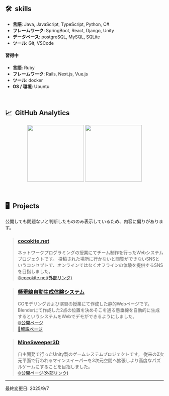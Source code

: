 ## 🛠 &nbsp;skills
- **言語**: Java, JavaScript, TypeScript, Python, C#
- **フレームワーク**: SpringBoot, React, Django, Unity
- **データベース**: postgreSQL, MySQL, SQLite
- **ツール**: Git, VSCode

#### 習得中
- **言語**: Ruby
- **フレームワーク**: Rails, Next.js, Vue.js
- **ツール**: docker
- **OS / 環境**: Ubuntu
<br>

## 📈 &nbsp;GitHub Analytics
<p align="center">
  <img height="180em" src="https://github-readme-stats.vercel.app/api?username=yuo-ota&show_icons=true&theme=transparent"/>
  <img height="180em" src="https://github-readme-stats.vercel.app/api/top-langs/?username=yuo-ota&layout=compact&langs_count=8&theme=transparent"/>
</p>
<br>

##  🖥️ &nbsp;Projects
公開しても問題ないと判断したもののみ表示しているため、内容に偏りがあります。
> ### [cocokite.net](https://github.com/yuo-ota/netpro_project)
> ネットワークプログラミングの授業にてチーム制作を行ったWebシステムプロジェクトです。
> 投稿された場所に行かないと閲覧ができないSNSというコンセプトで、オンラインではなくオフラインの体験を提供するSNSを目指しました。  
> [🌐cocokite.net(外部リンク)](https://coco-kite.net/)

> ### [懸垂線自動生成体験システム](https://github.com/yuo-ota/cg-modeling)
> CGモデリングおよび演習の授業にて作成した静的Webページです。
> Blenderにて作成した2点の位置を決めそこを通る懸垂線を自動的に生成するというシステムをWebでデモができるようにしました。  
> [🌐公開ページ](https://yuo-ota.github.io/cg-modeling/)  
> [📃解説ページ](https://note.com/tuna_o_o_/n/n0220ce73eab6)

> ### [MineSweeper3D](https://github.com/yuo-ota/MineSweeper3D)
> 自主開発で行ったUnity製のゲームシステムプロジェクトです。
> 従来の2次元平面で行われるマインスイーパーを3次元空間へ拡張しより高度なパズルゲームにすることを目指しました。  
> [🌐公開ページ(外部リンク)](https://unityroom.com/games/mine-sweeper-3d)

----
最終変更日: 2025/9/7
